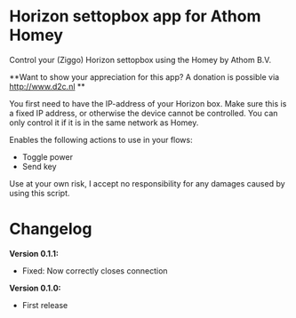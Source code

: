 # Horizon settopbox app for Athom Homey

Control your (Ziggo) Horizon settopbox using the Homey by Athom B.V.

**Want to show your appreciation for this app? A donation is possible via http://www.d2c.nl **

You first need to have the IP-address of your Horizon box. Make sure this is a fixed IP address, or otherwise the device cannot be controlled. You can only control it if it is in the same network as Homey.

Enables the following actions to use in your flows:
- Toggle power
- Send key

Use at your own risk, I accept no responsibility for any damages caused by using this script.

# Changelog

**Version 0.1.1:**
- Fixed: Now correctly closes connection

**Version 0.1.0:**
- First release